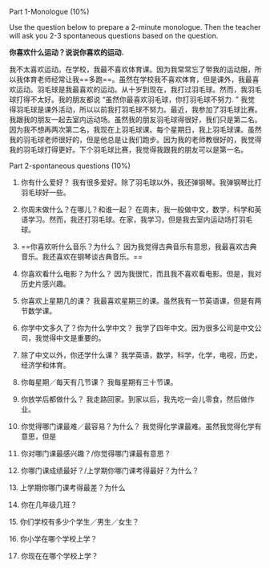 Part 1-Monologue (10%)

Use the question below to prepare a 2-minute monologue. Then the teacher will ask you 2-3 spontaneous questions based on the question.

**你喜欢什么运动？说说你喜欢的运动.**

我不太喜欢运动。在学校，我最不喜欢体育课。因为我常常忘了带我的运动服，所以我体育老师经常让我==多跑==。虽然在学校我不喜欢体育，但是课外，我最喜欢运动。羽毛球是我最喜欢的运动。从十岁到现在，我打过羽毛球。然而，我羽毛球打得不太好。我的朋友都说 “虽然你最喜欢羽毛球，你打羽毛球不努力. ” 我觉得羽毛球是课外活动，所以以前我打羽毛球不努力。最近，我参加了羽毛球比赛。我跟我的朋友一起去室内运动场。虽然我的朋友羽毛球得很好，我们只是第二名。因为我不想再两次第二名，我现在上羽毛球课。每个星期日，我上羽毛球课。虽然我的羽毛球老师很好的，但是他总是让我们跑步。因为我的老师教很好的，我觉得我的羽毛球打得更好。下个羽毛球比赛，我觉得我跟我的朋友可以是第一名。

Part 2-spontaneous questions (10%)

1. 你有什么爱好？
	我有很多爱好。除了羽毛球以外，我还弹钢琴。我弹钢琴比打羽毛球好一些。

2. 你周末做什么？在哪儿？和谁一起？
	在周末，我一般做中文，数学，科学和英语学习。然而，我还打羽毛球。在家，我学习，但是我去室内运动场打羽毛球。

3. ==你喜欢听什么音乐？为什么？
	因为我觉得古典音乐有意思，我最喜欢古典音乐。我还喜欢在钢琴谈古典音乐。==

4. 你喜欢看什么电影？为什么？
	因为我很忙，而且我不喜欢看电影。但是，我对历史片感兴趣。

5. 你喜欢上星期几的课？
		我最喜欢星期三的课。虽然我有一节英语课，但是有两节数学课。

6. 你学中文多久了？你为什么学中文？
	我学了四年中文。因为很多公司是中文公司，我觉得中文是重要的。

7. 除了中文以外，你还学什么课？
	我学英语，数学，科学，化学，电视，历史，经济学和体育。

8. 你每星期／每天有几节课？
	我每星期有三十节课。

9. 你放学后都做什么？
	我走路回家。到家以后，我先吃一会儿零食，然后做作业。

10. 你觉得哪门课最难／最容易？为什么？
	我觉得化学课最难。虽然我觉得化学有意思，但是

11. 你对哪门课最感兴趣？/你觉得哪门课最有意思？

12. 你哪门课成绩最好？/上学期你哪门课考得最好？为什么？

13. 上学期你哪门课考得最差？为什么

14. 你在几年级几班？

15. 你们学校有多少个学生／男生／女生？

16. 你小学在哪个学校上学？

17. 你现在在哪个学校上学？